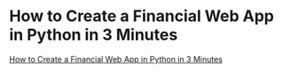 # How to Create a Financial Web App in Python in 3 Minutes
[How to Create a Financial Web App in Python in 3 Minutes](https://aiwithcloud.com/2022/09/15/how_to_create_a_financial_web_app_in_python_in_3_minutes/)